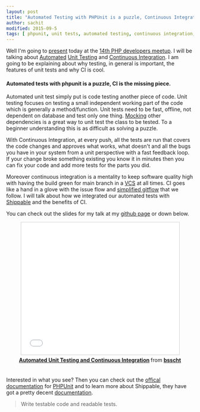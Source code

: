 ```yaml
---
layout: post
title: "Automated Testing with PHPUnit is a puzzle, Continuous Integration is the missing Piece."
author: sachit
modified: 2015-09-5
tags: [ phpunit, unit tests, automated testing, continuous integration, shippable]
---
```


Well I'm going to [present](http://sachit-singh.github.io/kswsbs/) today at the [14th PHP developers meetup](https://developers-nepal.github.io/php/meetups/05-Sep-2015/). I will be talking about [Automated](https://en.wikipedia.org/wiki/Test_automation) [Unit Testing](https://en.wikipedia.org/wiki/Unit_testing) and [Continuous Integration](https://en.wikipedia.org/wiki/Continuous_integration). I am going to be explaining about why testing, in general is important, the features of unit tests and why CI is cool.

#### Automated tests with phpunit is a puzzle, CI is the missing piece.

Automated unit test simply put is code testing another piece of code. Unit testing focuses on testing a small independent working part of the code which is generally a method/function. Unit tests need to be fast, offline, not dependent on database and test only one thing. [Mocking](https://en.wikipedia.org/wiki/Mock_object) other dependencies is a great way to unit test the class to be tested. To a beginner understanding this is as difficult as solving a puzzle.

With Continuous Integration, at every push, all the tests are run that covers the code changes and approves what works, what doesn't and all the bugs you have in your system from a unit perspective with a fast feedback loop. If your change broke something existing you know it in minutes then you can fix your code and add more tests for the parts you did.

Moreover continuous integration is a mentality to keep software quality high with having the build green for main branch in a [VCS](https://en.wikipedia.org/wiki/Revision_control) at all times. CI goes like a hand in a glove with the issue flow and [simplified gitflow](http://geshan.com.np/blog/2014/12/do-you-git-your-code-follow-this-simplified-gitflow-model/) that we follow. I will talk about how we integrated our automated tests with [Shippable](https://app.shippable.com/) and the benefits of CI.

You can check out the slides for my talk at my [github page](http://sachit-singh.github.io/kswsbs/) or down below.

<center><iframe src="//www.slideshare.net/slideshow/embed_code/key/hbssZXH906Wdgx" width="425" height="355" frameborder="0" marginwidth="0" marginheight="0" scrolling="no" style="border:1px solid #CCC; border-width:1px; margin-bottom:5px; max-width: 100%;" allowfullscreen> </iframe> <div style="margin-bottom:5px"> <strong> <a href="//www.slideshare.net/bsscht/automated-unit-testing-and-continuous-integration" title="Automated Unit Testing and Continuous Integration" target="_blank">Automated Unit Testing and Continuous Integration</a> </strong> from <strong><a href="//www.slideshare.net/bsscht" target="_blank">bsscht</a></strong> </div></center>
<br/>

<!--more-->

Interested in what you see? Then you can check out the [offical documentation](https://phpunit.de/manual/current/en/phpunit-book.pdf) for [PHPUnit](https://phpunit.de/) and to learn more about Shippable, they have got a pretty decent [documentation](http://docs.shippable.com/).

> Write testable code and readable tests.
